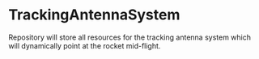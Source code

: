 # TrackingAntennaSystem
Repository will store all resources for the tracking antenna system which will dynamically point at the rocket mid-flight.
